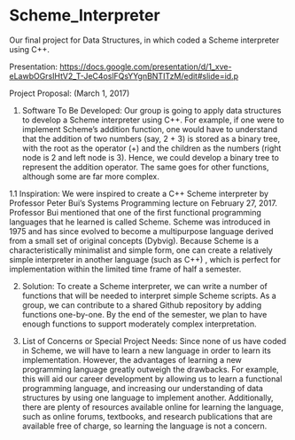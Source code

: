 # Scheme_Interpreter
Our final project for Data Structures, in which coded a Scheme interpreter using C++.

Presentation: https://docs.google.com/presentation/d/1_xve-eLawbOGrsIHtV2_T-JeC4oslFQsYYgnBNTITzM/edit#slide=id.p

Project Proposal: (March 1, 2017)

1. Software To Be Developed: Our group is going to apply data structures to develop a Scheme interpreter using C++. For example, if one were to implement Scheme’s addition function, one would have to understand that the addition of two numbers (say, 2 + 3) is stored as a binary tree, with the root as the operator (+) and the children as the numbers (right node is 2 and left node is 3). Hence, we could develop a binary tree to represent the addition operator. The same goes for other functions, although some are far more complex.

  1.1 Inspiration: We were inspired to create a C++ Scheme interpreter by Professor Peter Bui’s Systems Programming lecture on February 27, 2017. Professor Bui mentioned that one of the first functional programming languages that he learned is called Scheme. Scheme was introduced in 1975 and has since evolved to become a multipurpose language derived from a small set of original concepts (Dybvig). Because Scheme is a characteristically minimalist and simple form, one can create a relatively simple interpreter in another language (such as C++) , which is perfect for implementation within the limited time frame of half a semester.

2. Solution: To create a Scheme interpreter, we can write a number of functions that will be needed to interpret simple Scheme scripts. As a group, we can contribute to a shared Github repository by adding functions one-by-one. By the end of the semester, we plan to have enough functions to support moderately complex interpretation.

3. List of Concerns or Special Project Needs: Since none of us have coded in Scheme, we will have to learn a new language in order to learn its implementation. However, the advantages of learning a new programming language greatly outweigh the drawbacks. For example, this will aid our career development by allowing us to learn a functional programming language, and increasing our understanding of data structures by using one language to implement another. Additionally, there are plenty of resources available online for learning the language, such as online forums, textbooks, and research publications that are available free of charge, so learning the language is not a concern.
